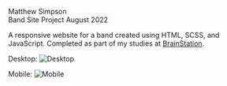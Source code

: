 Matthew Simpson    
Band Site Project
August 2022

A responsive website for a band created using HTML, SCSS, and JavaScript. Completed as part of my studies at [BrainStation](https://brainstation.io).

Desktop:
<img alt="Desktop" src="https://github.com/user-attachments/assets/b04ef19a-dbfe-4df2-8019-1f1426bf4637" />

Mobile:
<img alt="Mobile" src="https://github.com/user-attachments/assets/685ea0d3-d60d-42ee-9079-2298de7692f1" />
